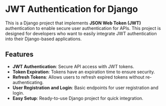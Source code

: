 # JWT Authentication for Django

This is a Django project that implements **JSON Web Token (JWT)** authentication to enable secure user authentication for APIs. This project is designed for developers who want to easily integrate JWT authentication into their Django-based applications.

## Features

- **JWT Authentication**: Secure API access with JWT tokens.
- **Token Expiration**: Tokens have an expiration time to ensure security.
- **Refresh Tokens**: Allows users to refresh expired tokens without re-authenticating.
- **User Registration and Login**: Basic endpoints for user registration and login.
- **Easy Setup**: Ready-to-use Django project for quick integration.
